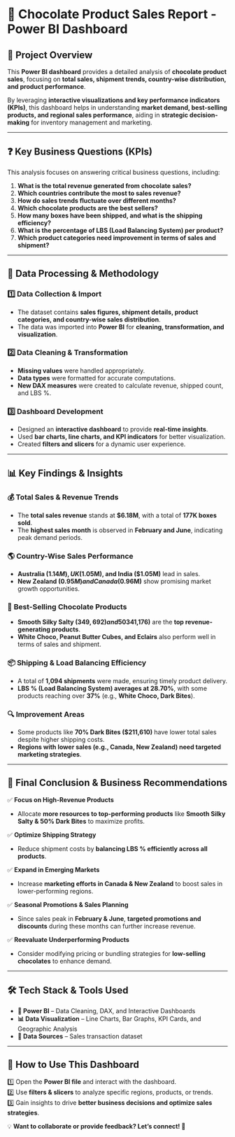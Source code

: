 # 🍫 Chocolate Product Sales Report - Power BI Dashboard  

## 📌 Project Overview  
This **Power BI dashboard** provides a detailed analysis of **chocolate product sales**, focusing on **total sales, shipment trends, country-wise distribution, and product performance**.  

By leveraging **interactive visualizations and key performance indicators (KPIs)**, this dashboard helps in understanding **market demand, best-selling products, and regional sales performance**, aiding in **strategic decision-making** for inventory management and marketing.  

---

## ❓ Key Business Questions (KPIs)  
This analysis focuses on answering critical business questions, including:  

1. **What is the total revenue generated from chocolate sales?**  
2. **Which countries contribute the most to sales revenue?**  
3. **How do sales trends fluctuate over different months?**  
4. **Which chocolate products are the best sellers?**  
5. **How many boxes have been shipped, and what is the shipping efficiency?**  
6. **What is the percentage of LBS (Load Balancing System) per product?**  
7. **Which product categories need improvement in terms of sales and shipment?**  

---

## 🔄 Data Processing & Methodology  

### 1️⃣ **Data Collection & Import**  
- The dataset contains **sales figures, shipment details, product categories, and country-wise sales distribution**.  
- The data was imported into **Power BI** for **cleaning, transformation, and visualization**.  

### 2️⃣ **Data Cleaning & Transformation**  
- **Missing values** were handled appropriately.  
- **Data types** were formatted for accurate computations.  
- **New DAX measures** were created to calculate revenue, shipped count, and LBS %.  

### 3️⃣ **Dashboard Development**  
- Designed an **interactive dashboard** to provide **real-time insights**.  
- Used **bar charts, line charts, and KPI indicators** for better visualization.  
- Created **filters and slicers** for a dynamic user experience.  

---

## 📊 Key Findings & Insights  

### 💰 **Total Sales & Revenue Trends**  
- The **total sales revenue** stands at **$6.18M**, with a total of **177K boxes sold**.  
- The **highest sales month** is observed in **February and June**, indicating peak demand periods.  

### 🌎 **Country-Wise Sales Performance**  
- **Australia ($1.14M), UK ($1.05M), and India ($1.05M)** lead in sales.  
- **New Zealand ($0.95M) and Canada ($0.96M)** show promising market growth opportunities.  

### 🍫 **Best-Selling Chocolate Products**  
- **Smooth Silky Salty ($349,692) and 50% Dark Bites ($341,176)** are the **top revenue-generating products**.  
- **White Choco, Peanut Butter Cubes, and Eclairs** also perform well in terms of sales and shipment.  

### 📦 **Shipping & Load Balancing Efficiency**  
- A total of **1,094 shipments** were made, ensuring timely product delivery.  
- **LBS % (Load Balancing System) averages at 28.70%**, with some products reaching over **37%** (e.g., **White Choco, Dark Bites**).  

### 🔍 **Improvement Areas**  
- Some products like **70% Dark Bites ($211,610)** have lower total sales despite higher shipping costs.  
- **Regions with lower sales (e.g., Canada, New Zealand) need targeted marketing strategies**.  

---

## 📌 Final Conclusion & Business Recommendations  

✅ **Focus on High-Revenue Products**  
   - Allocate **more resources to top-performing products** like **Smooth Silky Salty & 50% Dark Bites** to maximize profits.  

✅ **Optimize Shipping Strategy**  
   - Reduce shipment costs by **balancing LBS % efficiently across all products**.  

✅ **Expand in Emerging Markets**  
   - Increase **marketing efforts in Canada & New Zealand** to boost sales in lower-performing regions.  

✅ **Seasonal Promotions & Sales Planning**  
   - Since sales peak in **February & June**, **targeted promotions and discounts** during these months can further increase revenue.  

✅ **Reevaluate Underperforming Products**  
   - Consider modifying pricing or bundling strategies for **low-selling chocolates** to enhance demand.  

---

## 🛠 Tech Stack & Tools Used  
- **🔵 Power BI** – Data Cleaning, DAX, and Interactive Dashboards  
- **📊 Data Visualization** – Line Charts, Bar Graphs, KPI Cards, and Geographic Analysis  
- **📂 Data Sources** – Sales transaction dataset  

---

## 📂 How to Use This Dashboard  
1️⃣ Open the **Power BI file** and interact with the dashboard.  
2️⃣ Use **filters & slicers** to analyze specific regions, products, or trends.  
3️⃣ Gain insights to drive **better business decisions and optimize sales strategies**.  

💡 **Want to collaborate or provide feedback? Let’s connect! 🚀**  

